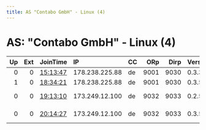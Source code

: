 ```yaml
---
title: AS "Contabo GmbH" - Linux (4)
---
```


# AS: "Contabo GmbH" - Linux (4)

|   Up |   Ext | JoinTime                                                                                            | IP             | CC   |   ORp |   Dirp | Version   | Contact                   | Nickname   |   eFamMembers |
|-----:|------:|:----------------------------------------------------------------------------------------------------|:---------------|:-----|------:|-------:|:----------|:--------------------------|:-----------|--------------:|
|    0 |     0 | [15:13:47](https://metrics.torproject.org/rs.html#details/10ACB03865D5E80D1B77B50EC02FD2B3B6E032C0) | 178.238.225.88 | de   |  9001 |   9030 | 0.3.3.9   | None                      | Gamezone   |             1 |
|    1 |     0 | [18:34:21](https://metrics.torproject.org/rs.html#details/0FFACF818DD7D9F09C54A5C892D221B7E6DE632B) | 178.238.225.88 | de   |  9001 |   9030 | 0.3.5.8   | None                      | Gamezone   |             1 |
|    0 |     0 | [19:13:10](https://metrics.torproject.org/rs.html#details/390DC28A1E9EE5F9512E5170D14E5A0814CF1283) | 173.249.12.100 | de   |  9032 |   9033 | 0.2.5.16  | leon-alexanderbernhardt@w | Unnamed    |             1 |
|    0 |     0 | [20:14:27](https://metrics.torproject.org/rs.html#details/45F45A7A72E94DB8394D348195D5CE60E85F83EA) | 173.249.12.100 | de   |  9032 |   9033 | 0.3.5.8   | leon-alexanderbernhardt@w | Unnamed    |             1 |
